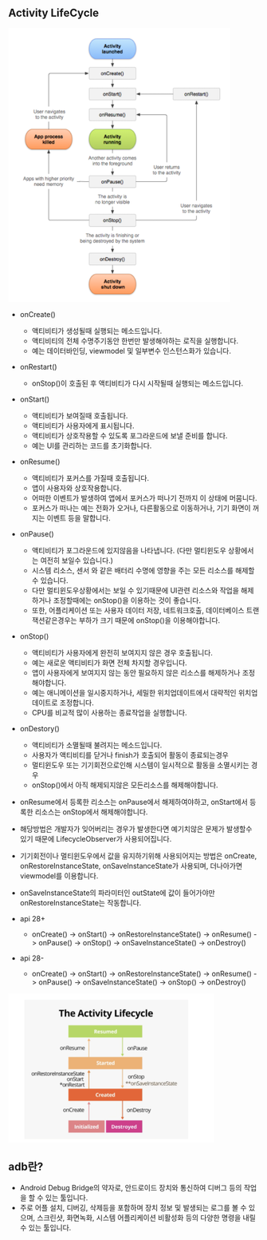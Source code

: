 ## Activity LifeCycle

![Alt text](resource/activityLifecycle.png)

- onCreate()
	- 액티비티가 생성될때 실행되는 메소드입니다.
	- 액티비티의 전체 수명주기동안 한번만 발생해야하는 로직을 실행합니다.
	- 예는 데이터바인딩, viewmodel 및 일부변수 인스턴스화가 있습니다.
	
- onRestart()
	- onStop()이 호출된 후 액티비티가 다시 시작될때 실행되는 메소드입니다.

- onStart()
	- 액티비티가 보여질때 호출됩니다.
	- 액티비티가 사용자에게 표시됩니다.
	- 액티비티가 상호작용할 수 있도록 포그라운드에 보낼 준비를 합니다.
	- 예는 UI를 관리하는 코드를 초기화합니다.

- onResume()
	- 액티비티가 포커스를 가질때 호출됩니다.
	- 앱이 사용자와 상호작용합니다.
	- 어떠한 이벤트가 발생하여 앱에서 포커스가 떠나기 전까지 이 상태에 머뭄니다.
	- 포커스가 떠나는 예는 전화가 오거나, 다른활동으로 이동하거나, 기기 화면이 꺼지는 이벤트 등을 말합니다.

- onPause()
	- 액티비티가 포그라운드에 있지않음을 나타냅니다. (다만 멀티윈도우 상황에서는 여전히 보일수 있습니다.)
	- 시스템 리소스, 센서 와 같은 배터리 수명에 영향을 주는 모든 리소스를 해제할 수 있습니다.
	- 다만 멀티윈도우상황에서는 보일 수 있기때문에 UI관련 리소스와 작업을 해제하거나 조정할때에는 onStop()을 이용하는 것이 좋습니다.
	- 또한, 어플리케이션 또는 사용자 데이터 저장, 네트워크호출, 데이터베이스 트랜잭션같은경우는 부하가 크기 때문에 onStop()을 이용해야합니다.

- onStop()
	- 액티비티가 사용자에게 완전히 보여지지 않은 경우 호출됩니다.
	- 예는 새로운 액티비티가 화면 전체 차지할 경우입니다.
	- 앱이 사용자에게 보여지지 않는 동안 필요하지 않은 리소스를 해제하거나 조정해야합니다.
	- 예는 애니메이션을 일시중지하거나, 세밀한 위치업데이트에서 대략적인 위치업데이트로 조정합니다.
	- CPU를 비교적 많이 사용하는 종료작업을 실행합니다.

- onDestory()
	- 액티비티가 소멸될때 불려지는 메소드입니다.
	- 사용자가 액티비티를 닫거나 finish가 호출되어 활동이 종료되는경우
	- 멀티윈도우 또는 기기회전으로인해 시스템이 일시적으로 활동을 소멸시키는 경우
	- onStop()에서 아직 해제되지않은 모든리소스를 해제해야합니다.

- onResume에서 등록한 리소스는 onPause에서 해제하여야하고, onStart에서 등록한 리소스는 onStop에서 해제해야합니다.
- 해당방법은 개발자가 잊어버리는 경우가 발생한다면 예기치않은 문제가 발생할수 있기 때문에 LifecycleObserver가 사용되어집니다.

- 기기회전이나 멀티윈도우에서 값을 유지하기위해 사용되어지는 방법은 onCreate, onRestoreInstanceState, onSaveInstanceState가 사용되며, 더나아가면 viewmodel를 이용합니다.
- onSaveInstanceState의 파라미터인 outState에 값이 들어가야만 onRestoreInstanceState는 작동합니다.

- api 28+
	- onCreate() -> onStart() -> onRestoreInstanceState() -> onResume() -> onPause() -> onStop() -> onSaveInstanceState() -> onDestroy()
- api 28-
	- onCreate() -> onStart() -> onRestoreInstanceState() -> onResume() -> onPause() -> onSaveInstanceState() -> onStop() -> onDestroy()

![Alt text](resource/simpleActivityLifecycle.png)

## adb란?
- Android Debug Bridge의 약자로, 안드로이드 장치와 통신하여 디버그 등의 작업을 할 수 있는 툴입니다.
- 주로 어플 설치, 디버깅, 삭제등을 포함하며 장치 정보 및 발생되는 로그를 볼 수 있으며, 스크린샷, 화면녹화, 시스템 어플리케이션 비활성화 등의 다양한 명령을 내릴수 있는 툴입니다.
